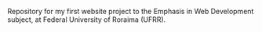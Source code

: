 Repository for my first website project to the Emphasis in Web Development subject, at Federal University of Roraima (UFRR).
